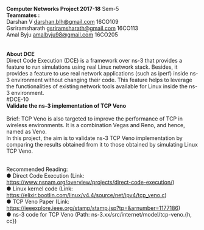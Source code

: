 <b>Computer Networks Project 2017-18</b>
Sem-5
<br>
<b>Teammates : <br></b>
Darshan V            darshan.blh@gmail.com      16CO109<br>
Gsriramsharath       gsriramsharath@gmail.com   16CO113<br>
Amal Byju            amalbyju98@gmail.com       16CO205 <br>
<br>
<br>
<b>About DCE</b> 
<br>
Direct Code Execution (DCE) is a framework over ns-3 that provides a feature to run simulations using real Linux network stack. Besides, it provides a feature to use real network applications (such as iperf) inside ns-3 environment without changing their code. This feature helps to leverage the functionalities of existing network tools available for Linux inside the ns-3 environment. <br>
#DCE-10<br>
<b>​Validate the ns-3 implementation of TCP Veno </b><br>
<br>
Brief: TCP Veno is also targeted to improve the performance of TCP in wireless environments. It is a combination Vegas and Reno, and hence, named as Veno. <br>
In this project, the aim is to validate ns-3 TCP Veno implementation by comparing the results obtained from it to those obtained by simulating Linux TCP Veno.<br>
<br>

Recommended Reading:<br>
 ● Direct Code Execution (Link: https://www.nsnam.org/overview/projects/direct-code-execution/)<br>
 ● Linux kernel code (Link: <br>
https://elixir.bootlin.com/linux/v4.4/source/net/ipv4/tcp_veno.c)<br>
● TCP Veno Paper (Link:<br>
https://ieeexplore.ieee.org/stamp/stamp.jsp?tp=&arnumber=1177186)<br> 
● ns-3 code for TCP Veno (Path: ns-3.xx/src/internet/model/tcp-veno.{h, cc})<br>
